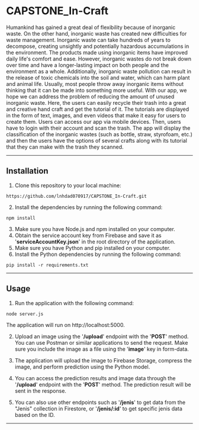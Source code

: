 # CAPSTONE_In-Craft

Humankind has gained a great deal of flexibility because of inorganic waste. On the other hand, inorganic waste has created new difficulties for waste management. Inorganic waste can take hundreds of years to decompose, creating unsightly and potentially hazardous accumulations in the environment. The products made using inorganic items have improved daily life's comfort and ease. However, inorganic wastes do not break down over time and have a longer-lasting impact on both people and the environment as a whole. Additionally, inorganic waste pollution can result in the release of toxic chemicals into the soil and water, which can harm plant and animal life. Usually, most people throw away inorganic items without thinking that it can be made into something more useful. With our app, we hope we can address the problem of reducing the amount of unused inorganic waste. Here, the users can easily recycle their trash into a great and creative hand craft and get the tutorial of it. The tutorials are displayed in the form of text, images, and even videos that make it easy for users to create them. Users can access our app via mobile devices. Then, users have to login with their account and scan the trash. The app will display the classification of the inorganic wastes (such as bottle, straw, styrofoam, etc.) and then the users have the options of several crafts along with its tutorial that they can make with the trash they scanned.

___
## Installation

1. Clone this repository to your local machine: 
```
https://github.com/lnhdad070917/CAPSTONE_In-Craft.git
```
2. Install the dependencies by running the following command:
```
npm install
```
3. Make sure you have Node.js and npm installed on your computer.
4. Obtain the service account key from Firebase and save it as '**serviceAccountKey.json**' in the root directory of the application.
6. Make sure you have Python and pip installed on your computer.
7. Install the Python dependencies by running the following command:
```
pip install -r requirements.txt
```

___
## Usage

1. Run the application with the following command:
```
node server.js
``` 
The application will run on http://localhost:5000.

2. Upload an image using the '**/upload**' endpoint with the '**POST**' method. You can use Postman or similar applications to send the request. Make sure you include the image as a file using the '**image**' key in form-data.

3. The application will upload the image to Firebase Storage, compress the image, and perform prediction using the Python model.

4. You can access the prediction results and image data through the '**/upload**' endpoint with the '**POST**' method. The prediction result will be sent in the response.

5. You can also use other endpoints such as '**/jenis**' to get data from the "Jenis" collection in Firestore, or '**/jenis/:id**' to get specific jenis data based on the ID.

___

